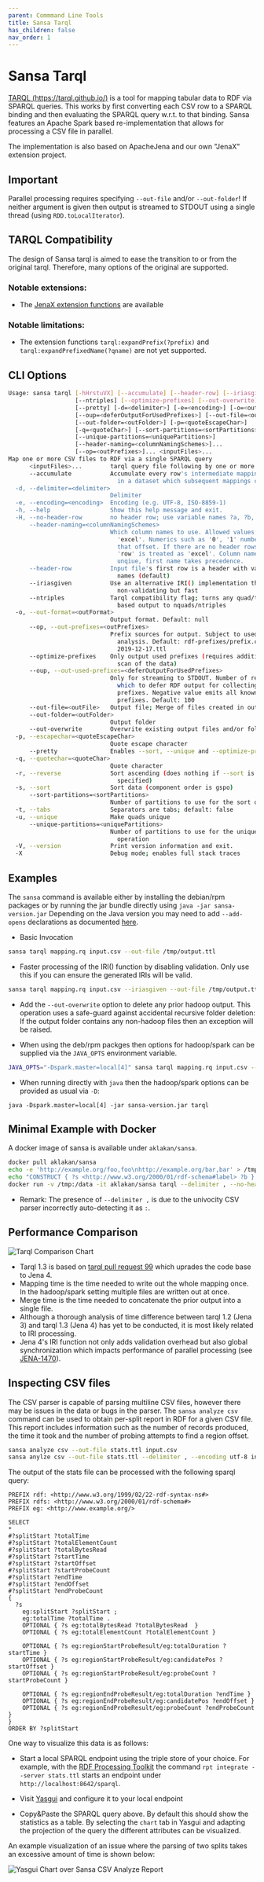 ```yaml
---
parent: Commmand Line Tools
title: Sansa Tarql
has_children: false
nav_order: 1
---
```


# Sansa Tarql

[TARQL (https://tarql.github.io/)](https://tarql.github.io/) is a tool for mapping tabular data to RDF via SPARQL queries.
This works by first converting each CSV row to a SPARQL binding and then evaluating the SPARQL query  w.r.t. to that binding.
Sansa features an Apache Spark based re-implementation that allows for processing a CSV file in parallel.

The implementation is also based on ApacheJena and our own "JenaX" extension project.

## Important

Parallel processing requires specifying `--out-file` and/or `--out-folder`! If neither argument is given then output is streamed to STDOUT using a single thread (using `RDD.toLocalIterator`).

## TARQL Compatibility

The design of Sansa tarql is aimed to ease the transition to or from the original tarql. Therefore, many options of the original are supported.


### Notable extensions:

* The [JenaX extension functions](https://github.com/Scaseco/jenax/tree/develop/jenax-arq-parent/jenax-arq-plugins-parent/jenax-arq-plugins-bundle) are available

### Notable limitations:

* The extension functions `tarql:expandPrefix(?prefix)` and `tarql:expandPrefixedName(?qname)` are not yet supported.

## CLI Options

```bash
Usage: sansa tarql [-hHrstuVX] [--accumulate] [--header-row] [--iriasgiven]
                   [--ntriples] [--optimize-prefixes] [--out-overwrite]
                   [--pretty] [-d=<delimiter>] [-e=<encoding>] [-o=<outFormat>]
                   [--oup=<deferOutputForUsedPrefixes>] [--out-file=<outFile>]
                   [--out-folder=<outFolder>] [-p=<quoteEscapeChar>]
                   [-q=<quoteChar>] [--sort-partitions=<sortPartitions>]
                   [--unique-partitions=<uniquePartitions>]
                   [--header-naming=<columnNamingSchemes>]...
                   [--op=<outPrefixes>]... <inputFiles>...
Map one or more CSV files to RDF via a single SPARQL query
      <inputFiles>...        tarql query file following by one or more csv file
      --accumulate           Accumulate every row's intermediate mapping output
                               in a dataset which subsequent mappings can query
  -d, --delimiter=<delimiter>
                             Delimiter
  -e, --encoding=<encoding>  Encoding (e.g. UTF-8, ISO-8859-1)
  -h, --help                 Show this help message and exit.
  -H, --no-header-row        no header row; use variable names ?a, ?b, ...
      --header-naming=<columnNamingSchemes>
                             Which column names to use. Allowed values: 'row',
                               'excel'. Numerics such as '0', '1' number with
                               that offset. If there are no header rows then
                               'row' is treated as 'excel'. Column names are
                               unqiue, first name takes precedence.
      --header-row           Input file's first row is a header with variable
                               names (default)
      --iriasgiven           Use an alternative IRI() implementation that is
                               non-validating but fast
      --ntriples             Tarql compatibility flag; turns any quad/triple
                               based output to nquads/ntriples
  -o, --out-format=<outFormat>
                             Output format. Default: null
      --op, --out-prefixes=<outPrefixes>
                             Prefix sources for output. Subject to used prefix
                               analysis. Default: rdf-prefixes/prefix.cc.
                               2019-12-17.ttl
      --optimize-prefixes    Only output used prefixes (requires additional
                               scan of the data)
      --oup, --out-used-prefixes=<deferOutputForUsedPrefixes>
                             Only for streaming to STDOUT. Number of records by
                               which to defer RDF output for collecting used
                               prefixes. Negative value emits all known
                               prefixes. Default: 100
      --out-file=<outFile>   Output file; Merge of files created in out-folder
      --out-folder=<outFolder>
                             Output folder
      --out-overwrite        Overwrite existing output files and/or folders
  -p, --escapechar=<quoteEscapeChar>
                             Quote escape character
      --pretty               Enables --sort, --unique and --optimize-prefixes
  -q, --quotechar=<quoteChar>
                             Quote character
  -r, --reverse              Sort ascending (does nothing if --sort is not
                               specified)
  -s, --sort                 Sort data (component order is gspo)
      --sort-partitions=<sortPartitions>
                             Number of partitions to use for the sort operation
  -t, --tabs                 Separators are tabs; default: false
  -u, --unique               Make quads unique
      --unique-partitions=<uniquePartitions>
                             Number of partitions to use for the unique
                               operation
  -V, --version              Print version information and exit.
  -X                         Debug mode; enables full stack traces

```


## Examples

The `sansa` command is available either by installing the debian/rpm packages or by running the jar bundle directly using `java -jar sansa-version.jar`
Depending on the Java version you may need to add `--add-opens` declarations as documented [here](index.md).

* Basic Invocation
```bash
sansa tarql mapping.rq input.csv --out-file /tmp/output.ttl
```

* Faster processing of the IRI() function by disabling validation. Only use this if you can ensure the generated IRIs will be valid.
```bash
sansa tarql mapping.rq input.csv --iriasgiven --out-file /tmp/output.ttl
```

* Add the `--out-overwrite` option to delete any prior hadoop output. This operation uses a safe-guard against accidental recursive folder deletion: If the output folder contains any non-hadoop files then an exception will be raised.

* When using the deb/rpm packges then options for hadoop/spark can be supplied via the `JAVA_OPTS` environment variable.
```bash
JAVA_OPTS="-Dspark.master=local[4]" sansa tarql mapping.rq input.csv --out-overwrite --out-folder /tmp/out-folder
```

* When running directly with `java` then the hadoop/spark options can be provided as usual via `-D`:
```
java -Dspark.master=local[4] -jar sansa-version.jar tarql
```

## Minimal Example with Docker

A docker image of sansa is available under `aklakan/sansa`.

```bash
docker pull aklakan/sansa
echo -e 'http://example.org/foo,foo\nhttp://example.org/bar,bar' > /tmp/data.csv
echo "CONSTRUCT { ?s <http://www.w3.org/2000/01/rdf-schema#label> ?b } { BIND (IRI(?a) AS ?s) }" > /tmp/mapping.rq 
docker run -v /tmp:/data -it aklakan/sansa tarql --delimiter , --no-header-row /data/mapping.rq /data/data.csv --out-format ntriples
```

* Remark: The presence of `--delimiter ,` is due to the univocity CSV parser incorrectly auto-detecting it as `:`.


## Performance Comparison

![Tarql Comparison Chart](2022-11-15-tarql-comparison-chart.png)

* Tarql 1.3 is based on [tarql pull request 99](https://github.com/tarql/tarql/pull/99) which uprades the code base to Jena 4.
* Mapping time is the time needed to write out the whole mapping once. In the hadoop/spark setting multiple files are written out at once.
* Merge time is the time needed to concatenate the prior output into a single file.
* Although a thorough analysis of time difference between tarql 1.2 (Jena 3) and tarql 1.3 (Jena 4) has yet to be conducted, it is most likely related to IRI processing.
* Jena 4's IRI function not only adds validation overhead but also global synchronization which impacts performance of parallel processing (see [JENA-1470](https://github.com/apache/jena/issues/1470)).

## Inspecting CSV files

The CSV parser is capable of parsing multiline CSV files, however there may be issues in the data or bugs in the parser.
The `sansa analyze csv` command can be used to obtain per-split report in RDF for a given CSV file. This report includes information such as the number of records produced, the time it took and the number of
probing attempts to find a region offset.

```bash
sansa analyze csv --out-file stats.ttl input.csv
sansa anylze csv --out-file stats.ttl --delimiter , --encoding utf-8 input.csv
```


The output of the stats file can be processed with the following sparql query:
```sparql
PREFIX rdf: <http://www.w3.org/1999/02/22-rdf-syntax-ns#>
PREFIX rdfs: <http://www.w3.org/2000/01/rdf-schema#>
PREFIX eg: <http://www.example.org/>

SELECT
*
#?splitStart ?totalTime
#?splitStart ?totalElementCount
#?splitStart ?totalBytesRead
#?splitStart ?startTime
#?splitStart ?startOffset
#?splitStart ?startProbeCount
#?splitStart ?endTime
#?splitStart ?endOffset
#?splitStart ?endProbeCount
{
  ?s
    eg:splitStart ?splitStart ;
    eg:totalTime ?totalTime .
    OPTIONAL { ?s eg:totalBytesRead ?totalBytesRead  }
    OPTIONAL { ?s eg:totalElementCount ?totalElementCount }

    OPTIONAL { ?s eg:regionStartProbeResult/eg:totalDuration ?startTime }
    OPTIONAL { ?s eg:regionStartProbeResult/eg:candidatePos ?startOffset }
    OPTIONAL { ?s eg:regionStartProbeResult/eg:probeCount ?startProbeCount }

    OPTIONAL { ?s eg:regionEndProbeResult/eg:totalDuration ?endTime }
    OPTIONAL { ?s eg:regionEndProbeResult/eg:candidatePos ?endOffset }
    OPTIONAL { ?s eg:regionEndProbeResult/eg:probeCount ?endProbeCount }
}
ORDER BY ?splitStart
```

One way to visualize this data is as follows:

* Start a local SPARQL endpoint using the triple store of your choice.
For example, with the [RDF Processing Toolkit](https://github.com/SmartDataAnalytics/RdfProcessingToolkit) the command `rpt integrate --server stats.ttl` starts an endpoint under `http://localhost:8642/sparql`.

* Visit [Yasgui](https://yasgui.triply.cc/) and configure it to your local endpoint

* Copy&Paste the SPARQL query above. By default this should show the statistics as a table.
By selecting the `chart` tab in Yasgui and adapting the projection of the query the different attributes can be visualized.

An example visualization of an issue where the parsing of two splits takes an excessive amount of time is shown below:

![Yasgui Chart over Sansa CSV Analyze Report](2022-11-21-sansa-csv-analyze-yasgui.png)


